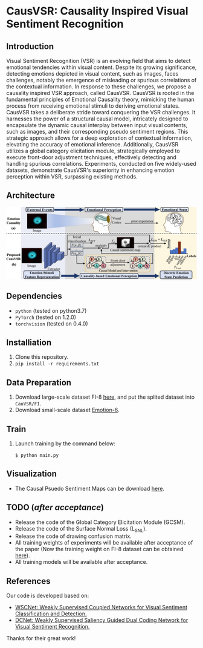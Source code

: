 # CausVSR: Causality Inspired Visual Sentiment Recognition

## Introduction
Visual Sentiment Recognition (VSR) is an evolving field that aims to detect emotional tendencies within visual content. Despite its growing significance, detecting emotions depicted in visual content, such as images, faces challenges, notably the emergence of misleading or spurious correlations of the contextual information. In response to these challenges, we propose a causality inspired VSR approach, called CausVSR. CausVSR is rooted in the fundamental principles of Emotional Causality theory, mimicking the human process from receiving emotional stimuli to deriving emotional states. CausVSR takes a deliberate stride toward conquering the VSR challenges. It harnesses the power of a structural causal model, intricately designed to encapsulate the dynamic causal interplay between input visual contents, such as images, and their corresponding pseudo sentiment regions. This strategic approach allows for a deep exploration of contextual information, elevating the accuracy of emotional inference. Additionally, CausVSR utilizes a global category elicitation module, strategically employed to execute front-door adjustment techniques,  effectively detecting and handling spurious correlations. Experiments, conducted on five widely-used datasets, demonstrate CausVSR's superiority in enhancing emotion perception within VSR, surpassing existing methods. 

## Architecture
![](https://github.com/anonymousijacai/CausVSR/blob/main/introduction.jpg)

## Dependencies
- <code>python</code> (tested on python3.7)
- <code>PyTorch</code>  (tested on 1.2.0)
- <code>torchvision</code>  (tested on 0.4.0)

## Installiation
 1. Clone this repository.
 2. <code>pip install -r requirements.txt</code>


## Data Preparation
 1. Download large-scale dataset FI-8 [here](https://drive.google.com/drive/folders/1gz5WhybpFT7F3YJ8Hl-6gxYWq12Gmbax?usp=drive_link), and put the splited dataset into <code>CauVSR/FI</code>.
 2. Download small-scale dataset [Emotion-6](http://chenlab.ece.cornell.edu/downloads.html).


## Train
1. Launch training by the command below:
   ```
   $ python main.py
   ```
  
## Visualization
- The Causal Psuedo Sentiment Maps can be download [here](https://drive.google.com/drive/folders/1Q4MLwrv5lJamNgAGeYL1dg-4JdmpLoHd?usp=drive_link).



## TODO (_after acceptance_)
- Release the code of the Global Category Elicitation Module (GCSM).
- Release the code of the Surface Normal Loss (L<sub>SNL</sub>).
- Release the code of drawing confusion matrix.
- All training weights of experiments will be available after acceptance of the paper (Now the training weight on FI-8 dataset can be obtained [here](https://drive.google.com/file/d/1dZD9dfyB104KgRxUz2NDhkaEPMq2C9MK/view?usp=drive_link)).
- All training models will be available after acceptance.

  
## References
Our code is developed based on:
- [WSCNet: Weakly Supervised Coupled Networks for Visual Sentiment Classification and Detection.](https://ieeexplore.ieee.org/document/8825564)
- [DCNet: Weakly Supervised Saliency Guided Dual Coding Network for Visual Sentiment Recognition.](https://www.researchgate.net/publication/374300197_DCNet_Weakly_Supervised_Saliency_Guided_Dual_Coding_Network_for_Visual_Sentiment_Recognition)

Thanks for their great work!

